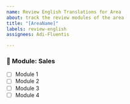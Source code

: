 ```yaml
---
name: Review English Translations for Area
about: track the review modules of the area
title: "[AreaName]"
labels: review-english
assignees: Adi-Fluentis

---
```


### 📌 Module: Sales

- [ ] Module 1
- [ ] Module 2
- [ ] Module 3
- [ ] Module 4
